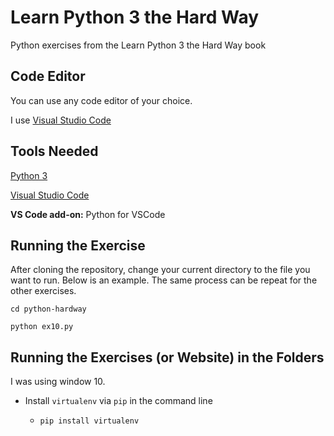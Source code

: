 # Learn Python 3 the Hard Way
Python exercises from the Learn Python 3 the Hard Way book

## Code Editor
You can use any code editor of your choice.

I use [Visual Studio Code](https://code.visualstudio.com/?wt.mc_id=adw-brand&gclid=Cj0KCQjw5fDWBRDaARIsAA5uWTjreEhL275HxoFeD4Gf7ADY7O0l6tTZtEwOGZUH7d2pv5nqemlRJx8aAkKiEALw_wcB)

## Tools Needed
[Python 3](https://www.python.org/downloads/)

[Visual Studio Code](https://code.visualstudio.com/?wt.mc_id=adw-brand&gclid=Cj0KCQjw5fDWBRDaARIsAA5uWTjreEhL275HxoFeD4Gf7ADY7O0l6tTZtEwOGZUH7d2pv5nqemlRJx8aAkKiEALw_wcB)

**VS Code add-on:** Python for VSCode

## Running the Exercise
After cloning the repository, change your current directory to the file you want to run. Below is an example. The same process can be repeat for the other exercises.

`cd python-hardway`

`python ex10.py`

## Running the Exercises (or Website) in the Folders
I was using window 10.

* Install `virtualenv` via `pip` in the command line
  * `pip install virtualenv`

* Create a `.venvs` directory
  * `mkdir .venvs`
  * `virtualenv --system-site-packages .venvs/lpthw`

* Activate the virtual environment
  * `.\.venvs\lpthw\Scripts\activate`

* Install `nose`
  * `(lpthw) > pip install nose`
  
Then run the application as normal. Below is an example.

`cd python-hardway\id_card`

`python app.py`

In the browser, after the localhost add "/idcard"
